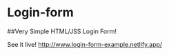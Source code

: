 # Login-form

##Very Simple HTML/JSS Login Form! 

See it live!
http://www.login-form-example.netlify.app/
